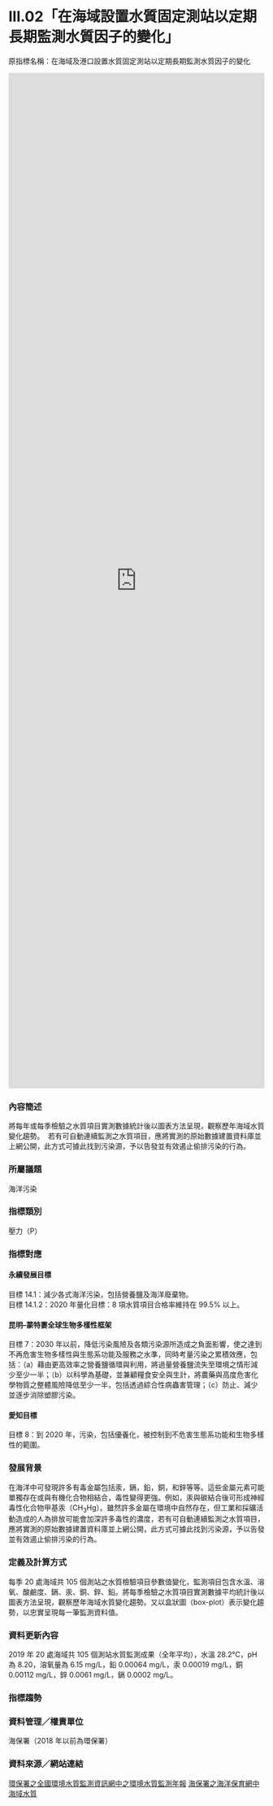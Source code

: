 # III.02「在海域設置水質固定測站以定期長期監測水質因子的變化」
原指標名稱：在海域及港口設置水質固定測站以定期長期監測水質因子的變化

<iframe src="https://TaiBON.github.io/biodiv_indicators/III.02%20在海域及港口設置水質固定測站以定期長期監測水質因子的變化.html" width="100%" height="2000" frameborder="0"></iframe>

### 內容簡述
將每年或每季檢驗之水質項目實測數據統計後以圖表方法呈現，觀察歷年海域水質變化趨勢。 
若有可自動連續監測之水質項目，應將實測的原始數據建置資料庫並上網公開，此方式可據此找到污染源，予以告發並有效遏止偷排污染的行為。
### 所屬議題
海洋污染
### 指標類別
壓力（P）
### 指標對應
#### 永續發展目標
目標 14.1：減少各式海洋污染，包括營養鹽及海洋廢棄物。<br>
目標 14.1.2：2020 年量化目標：8 項水質項目合格率維持在 99.5% 以上。
#### 昆明–蒙特婁全球生物多樣性框架
目標 7：2030 年以前，降低污染風險及各類污染源所造成之負面影響，使之達到不再危害生物多樣性與生態系功能及服務之水準，同時考量污染之累積效應，包括：（a）藉由更高效率之營養鹽循環與利用，將過量營養鹽流失至環境之情形減少至少一半；（b）以科學為基礎，並兼顧糧食安全與生計，將農藥與高度危害化學物質之整體風險降低至少一半，包括透過綜合性病蟲害管理；（c）防止、減少並逐步消除塑膠污染。
#### 愛知目標
目標 8：到 2020 年，污染，包括優養化，被控制到不危害生態系功能和生物多樣性的範圍。
### 發展背景
在海洋中可發現許多有毒金屬包括汞，鎘，鉛，銅，和鋅等等。這些金屬元素可能單獨存在或與有機化合物相結合，毒性變得更強。例如，汞與碳結合後可形成神經毒性化合物甲基汞（CH<sub>3</sub>Hg）。雖然許多金屬在環境中自然存在，但工業和採礦活動造成的人為排放可能會加深許多毒性的濃度，若有可自動連續監測之水質項目，應將實測的原始數據建置資料庫並上網公開，此方式可據此找到污染源，予以告發並有效遏止偷排污染的行為。
### 定義及計算方式
每季 20 處海域共 105 個測站之水質檢驗項目參數值變化，監測項目包含水溫、溶氧、酸鹼度、鎘、汞、銅、鋅、鉛。將每季檢驗之水質項目實測數據平均統計後以圖表方法呈現，觀察歷年海域水質變化趨勢。又以盒狀圖（box-plot）表示變化趨勢，以忠實呈現每一筆監測資料值。
### 資料更新內容
2019 年 20 處海域共 105 個測站水質監測成果（全年平均），水溫 28.2℃，pH 為 8.20，溶氧量為 6.15 mg/L，鉛 0.00064 mg/L，汞 0.00019 mg/L，銅 0.00112 mg/L，鋅 0.0061 mg/L，鎘 0.0002 mg/L。
### 指標趨勢 
### 資料管理／權責單位
海保署（2018 年以前為環保署）
### 資料來源／網站連結
[環保署之全國環境水質監測資訊網中之環境水質監測年報](https://wq.epa.gov.tw/Code/Report/ReportList.aspx)
[海保署之海洋保育網中海域水質](https://iocean.oca.gov.tw/OCA_OceanConservation/PUBLIC/Marine_WaterQuality.aspx)
